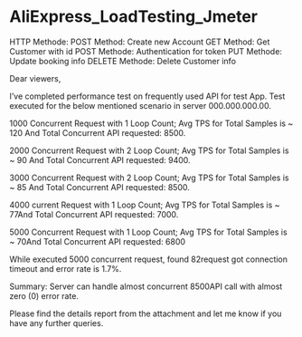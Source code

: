 # AliExpress_LoadTesting_Jmeter

HTTP Methode:
POST Method: Create new Account
GET Method: Get Customer with id
POST Methode: Authentication for token
PUT Methode: Update booking info
DELETE Methode: Delete Customer info

Dear viewers, 

I’ve completed performance test on frequently used API for test App. 
Test executed for the below mentioned scenario in server 000.000.000.00. 

1000 Concurrent Request with 1 Loop Count; Avg TPS for Total Samples is ~ 120 And Total Concurrent API requested: 8500.

2000 Concurrent Request with 2 Loop Count; Avg TPS for Total Samples is ~ 90 And Total Concurrent API requested: 9400.

3000 Concurrent Request with 2 Loop Count; Avg TPS for Total Samples is ~ 85 And Total Concurrent API requested: 8500.

4000 current Request with 1 Loop Count; Avg TPS for Total Samples is ~ 77And Total Concurrent API requested: 7000.

5000 Concurrent Request with 1 Loop Count; Avg TPS for Total Samples is ~ 70And Total Concurrent API requested: 6800

While executed 5000 concurrent request, found  82request got connection timeout and error rate is 1.7%. 

Summary: Server can handle almost concurrent 8500API call with almost zero (0) error rate.

Please find the details report from the attachment and  let me know if you have any further queries. 
